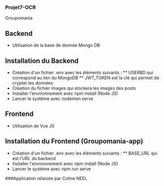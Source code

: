 ### Projet7-OCR
Groupomania

## Backend 
* Utilisation de la base de donnée Mongo DB 
## Installation du Backend 
* Création d'un fichier .env avec les éléments suivants :
** USERBD qui correspond au lien du MongoDB
** JWT_TOKEN est la clé qui permet de crypter les données
* Création du fichier images qui stockera les images des posts
* Installer l'environnement avec npm install (Node JS)
* Lancer le système avec nodemon serve

## Frontend
* Utilisation de Vue JS 
## Installation du Frontend (Groupomania-app)
* Création d'un fichier .env avec les éléments suivants :
** BASE_URL qui est l'URL du backend
* Installer l'environnement avec npm install (Node JS)
* Lancer le système avec npm run serve

###Application rélaisée par Coline NEEL 
